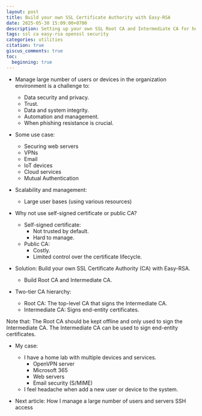 ```yaml
---
layout: post
title: Build your own SSL Certificate Authority with Easy-RSA
date: 2025-05-30 15:09:00+0700
description: Setting up your own SSL Root CA and Intermediate CA for home lab or your organization.
tags: ssl ca easy-rsa openssl security
categories: utilities
citation: true
giscus_comments: true
toc:
  beginning: true
---
```


- Manage large number of users or devices in the organization environment is a challenge to:

  - Data security and privacy.
  - Trust.
  - Data and system integrity.
  - Automation and management.
  - When phishing resistance is crucial.

- Some use case:

  - Securing web servers
  - VPNs
  - Email
  - IoT devices
  - Cloud services
  - Mutual Authentication

- Scalability and management:

  - Large user bases (using various resources)

- Why not use self-signed certificate or public CA?

  - Self-signed certificate:
    - Not trusted by default.
    - Hard to manage.
  - Public CA:
    - Costly.
    - Limited control over the certificate lifecycle.

- Solution: Build your own SSL Certificate Authority (CA) with Easy-RSA.

  - Build Root CA and Intermediate CA.

- Two-tier CA hierarchy:
  - Root CA: The top-level CA that signs the Intermediate CA.
  - Intermediate CA: Signs end-entity certificates.

Note that: The Root CA should be kept offline and only used to sign the Intermediate CA.
The Intermediate CA can be used to sign end-entity certificates.

- My case:

  - I have a home lab with multiple devices and services.
    - OpenVPN server
    - Microsoft 365
    - Web servers
    - Email security (S/MIME)
  - I feel headache when add a new user or device to the system.

- Next article: How I manage a large number of users and servers SSH access
